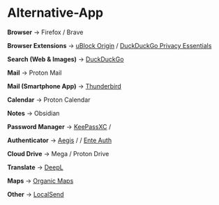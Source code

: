 # Alternative-App

**Browser** -> Firefox / Brave

**Browser Extensions** -> [uBlock Origin](https://github.com/gorhill/uBlock) / [DuckDuckGo Privacy Essentials](https://github.com/duckduckgo/duckduckgo-privacy-extension)

**Search (Web & Images)** -> [DuckDuckGo](https://duckduckgo.com)

**Mail** -> Proton Mail

**Mail (Smartphone App)** -> [Thunderbird](https://github.com/thunderbird/thunderbird-android)

**Calendar** -> Proton Calendar

**Notes** -> Obsidian 

**Password Manager** -> [KeePassXC](https://github.com/keepassxreboot/keepassxc) /  

**Authenticator** -> [Aegis](https://github.com/beemdevelopment/Aegis) /  / [Ente Auth](https://github.com/ente-io/ente)

**Cloud Drive** -> Mega / Proton Drive

**Translate** -> [DeepL](https://deepl.com)

**Maps** -> [Organic Maps](https://github.com/organicmaps/organicmaps)

**Other** -> [LocalSend](https://github.com/localsend/localsend)
